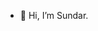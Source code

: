 - 👋 Hi, I’m Sundar.



<!---
sundargrad/sundargrad is a ✨ special ✨ repository because its `README.md` (this file) appears on your GitHub profile.
You can click the Preview link to take a look at your changes.
--->
